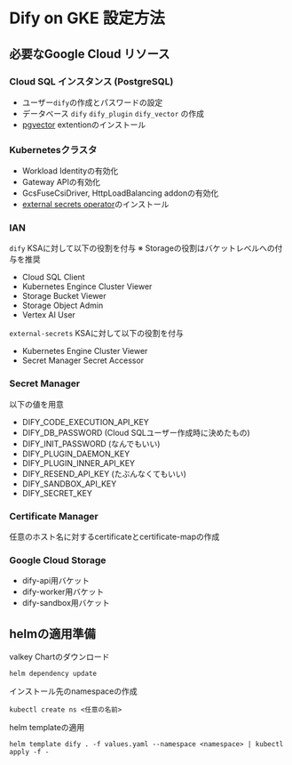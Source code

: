 # Dify on GKE 設定方法

## 必要なGoogle Cloud リソース

### Cloud SQL インスタンス (PostgreSQL)

- ユーザー`dify`の作成とパスワードの設定
- データベース `dify` `dify_plugin` `dify_vector` の作成
- [pgvector](https://cloud.google.com/blog/ja/products/databases/faster-similarity-search-performance-with-pgvector-indexes?hl=ja) extentionのインストール

### Kubernetesクラスタ

- Workload Identityの有効化
- Gateway APIの有効化
- GcsFuseCsiDriver, HttpLoadBalancing addonの有効化
- [external secrets operator](https://external-secrets.io/latest/)のインストール

### IAN

`dify` KSAに対して以下の役割を付与
※ Storageの役割はバケットレベルへの付与を推奨

- Cloud SQL Client
- Kubernetes Engince Cluster Viewer
- Storage Bucket Viewer
- Storage Object Admin
- Vertex AI User

`external-secrets` KSAに対して以下の役割を付与

- Kubernetes Engine Cluster Viewer
- Secret Manager Secret Accessor

### Secret Manager

以下の値を用意

- DIFY_CODE_EXECUTION_API_KEY
- DIFY_DB_PASSWORD (Cloud SQLユーザー作成時に決めたもの)
- DIFY_INIT_PASSWORD (なんでもいい)
- DIFY_PLUGIN_DAEMON_KEY
- DIFY_PLUGIN_INNER_API_KEY
- DIFY_RESEND_API_KEY (たぶんなくてもいい)
- DIFY_SANDBOX_API_KEY
- DIFY_SECRET_KEY

### Certificate Manager

任意のホスト名に対するcertificateとcertificate-mapの作成

### Google Cloud Storage

- dify-api用バケット
- dify-worker用バケット
- dify-sandbox用バケット

## helmの適用準備

valkey Chartのダウンロード

```
helm dependency update
```

インストール先のnamespaceの作成

```
kubectl create ns <任意の名前>
```

helm templateの適用

```
helm template dify . -f values.yaml --namespace <namespace> | kubectl apply -f -
```